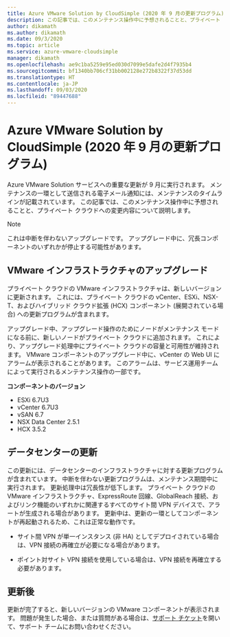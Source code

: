 ```yaml
---
title: Azure VMware Solution by CloudSimple (2020 年 9 月の更新プログラム)
description: この記事では、このメンテナンス操作中に予想されることと、プライベート クラウドへの変更内容について説明します。
author: dikamath
ms.author: dikamath
ms.date: 09/3/2020
ms.topic: article
ms.service: azure-vmware-cloudsimple
manager: dikamath
ms.openlocfilehash: ae9c1ba5259e95ed030d7099e5dafe2d4f7935b4
ms.sourcegitcommit: bf1340bb706cf31bb002128e272b8322f37d53dd
ms.translationtype: HT
ms.contentlocale: ja-JP
ms.lasthandoff: 09/03/2020
ms.locfileid: "89447688"
---
```

# <a name="azure-vmware-solution-by-cloudsimple-september-2020-update"></a>Azure VMware Solution by CloudSimple (2020 年 9 月の更新プログラム)

Azure VMware Solution サービスへの重要な更新が 9 月に実行されます。 メンテナンスの一環として送信される電子メール通知には、メンテナンスのタイムラインが記載されています。 この記事では、このメンテナンス操作中に予想されることと、プライベート クラウドへの変更内容について説明します。

> [!NOTE]
> これは中断を伴わないアップグレードです。 アップグレード中に、冗長コンポーネントのいずれかが停止する可能性があります。

## <a name="vmware-infrastructure-upgrade"></a>VMware インフラストラクチャのアップグレード

プライベート クラウドの VMware インフラストラクチャは、新しいバージョンに更新されます。 これには、プライベート クラウドの vCenter、ESXi、NSX-T、およびハイブリッド クラウド拡張 (HCX) コンポーネント (展開されている場合) への更新プログラムが含まれます。

アップグレード中、アップグレード操作のためにノードがメンテナンス モードになる前に、新しいノードがプライベート クラウドに追加されます。 これにより、アップグレード処理中にプライベート クラウドの容量と可用性が維持されます。 VMware コンポーネントのアップグレード中に、vCenter の Web UI にアラームが表示されることがあります。 このアラームは、サービス運用チームによって実行されるメンテナンス操作の一部です。

**コンポーネントのバージョン**

- ESXi 6.7U3
- vCenter 6.7U3
- vSAN 6.7
- NSX Data Center 2.5.1
- HCX 3.5.2

## <a name="datacenter-updates"></a>データセンターの更新

この更新には、データセンターのインフラストラクチャに対する更新プログラムが含まれています。 中断を伴わない更新プログラムは、メンテナンス期間中に実行されます。 更新処理中は冗長性が低下します。 プライベート クラウドの VMware インフラストラクチャ、ExpressRoute 回線、GlobalReach 接続、およびリンク機能のいずれかに関連するすべてのサイト間 VPN デバイスで、アラートが生成される場合があります。 更新中は、更新の一環としてコンポーネントが再起動されるため、これは正常な動作です。

-   サイト間 VPN が単一インスタンス (非 HA) としてデプロイされている場合は、VPN 接続の再確立が必要になる場合があります。

-   ポイント対サイト VPN 接続を使用している場合は、VPN 接続を再確立する必要があります。

## <a name="post-update"></a>更新後

更新が完了すると、新しいバージョンの VMware コンポーネントが表示されます。 問題が発生した場合、または質問がある場合は、[サポート チケット](https://portal.azure.com/#blade/Microsoft_Azure_Support/HelpAndSupportBlade/newsupportrequest)を開いて、サポート チームにお問い合わせください。
